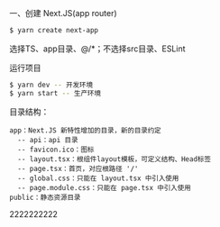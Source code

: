 一、创建 Next.JS(app router)

```sh
$ yarn create next-app
```

选择TS、app目录、@/*；不选择src目录、ESLint

运行项目

```sh
$ yarn dev -- 开发环境
$ yarn start -- 生产环境
```

目录结构：

```
app：Next.JS 新特性增加的目录，新的目录约定
  -- api：api 目录
  -- favicon.ico：图标
  -- layout.tsx：根组件layout模板，可定义结构、Head标签
  -- page.tsx：首页，对应根路径 '/'
  -- global.css：只能在 layout.tsx 中引入使用
  -- page.module.css：只能在 page.tsx 中引入使用
public：静态资源目录
```

2222222222